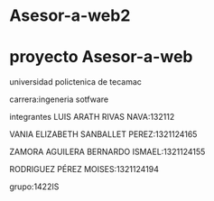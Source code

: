 # Asesor-a-web2
# proyecto  Asesor-a-web

universidad polictenica de tecamac 

carrera:ingeneria sotfware

integrantes 
LUIS ARATH RIVAS NAVA:132112

VANIA ELIZABETH SANBALLET PEREZ:1321124165

ZAMORA AGUILERA BERNARDO ISMAEL:1321124155

RODRIGUEZ PÉREZ MOISES:1321124194

grupo:1422IS
